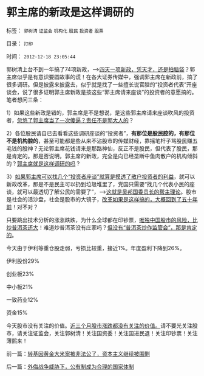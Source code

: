 # 郭主席的新政是这样调研的

标签： `郭树清` `证监会` `机构化` `股民` `投资者` `股票` 

目录： `打印`

时间： `2012-12-18 23:05:44`

郭树清上台不到一年搞了74项新政，——>[四天一项新政，凭天才，还是拍脑袋](../../../2012/9/26/“超低利率”流动性过剩，市盈率该高，还是应该低？.md)？郭主席似乎是有意识要圆故事的谎！在各大证券传媒中，强调郭主席在新政前，搞了很多调研。但是披露来披露去，似乎就是找了一些擅长说官腔的“投资者代表”开座谈会，说了很多证明郭主席新政是按这些“郭主席请来座谈”的投资者的意愿搞的。笔者想问三条：

1）如果这些新政是错的，郭主席是不是想说，是这些郭主席请来座谈吹风的投资者，[忽悠了郭主席当了一次傻逼？责任不是郭大人的](../../../2012/11/28/只有政治权力才有可能被滥用，“管理层”难逃罪责！.md)？

2）各位股民请自已去看看这些调研座谈的“投资者”，**有那位是股民腔的，有那位不是机构腔的**，甚至可能都是些从来不沾股市的传媒财经，靠摇笔杆子骂股民赚五毛钱的股神？无论郭主席花钱请来是那路神仙，反正不是股民，但代表了股民，那是肯定的。那是否说明，郭主席的新政，完全是向已经垄断中鱼肉散户的机构倾斜的？[郭主席就是这样调研的吗](../../../2012/5/15/万一出现改革旗号下的国进民退，您有思想准备吗？.md)？

3）[如果郭主席可以找几个“投资者座谈”就算是摸透了散户投资者的利益](../../../2011/9/28/埋葬凯恩斯主义，是否符合你的利益？.md)，就可以新政改革，那是不是民主可以扔到垃圾堆里了，党国只需要“找几个代表小民的座谈，就可以最透切了解公民的需要了”，——>[这就是吴邦国委员长的帮主理论](../../../2012/10/25/增加个体为前提，《资本论》就接近正确.md)。股市是社会的活沙盘，社会是股市的大镜子，[改革如果是这样搞的，大概回到了五十年前](../../../2012/5/30/“改革”装湟里，可能预售你的首级！.md)！对不对？

只要跳出技术分析的涨涨跌跌，为什么全球都在印钞票，[唯独中国股市的风险，比炒普洱茶还大](../../../2012/1/5/股市锚定实体经济，股市的炒作有益无害.md)！难道炒普洱茶没有庄家吗？[但没有“普洱茶炒作监管会”，那是肯定的](../../../2012/1/5/股市的风险到底有多大？更大的风险从那里来？.md)。

今天由于伊利等重仓股走弱，亏损比较重，接近1%。年度盈利下降到26%。

伊利股份29%

创业板23%

中小板21%

一致药业12%

资金15%

今天股市没有关注的价值。[近三个月股市涨跌都没有关注的价值。](../../../2011/9/15/内幕消息操纵不了市场.md)请不要光关注股市，请关注证监会，关注郭树清！关注国资委！关注国进民退！关注印钞票！关注薄熙来！



前一篇：[转基因黄金大米案被非法公了，资本主义继续被围剿](../../../2012/12/18/转基因黄金大米案被非法公了，资本主义继续被围剿.md)

后一篇：[外侮战争威胁下，公有制成为合理的国家体制](../../../2012/12/19/外侮战争威胁下，公有制成为合理的国家体制.md)